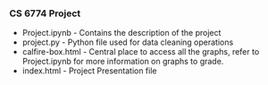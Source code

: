 ### CS 6774 Project

* Project.ipynb - Contains the description of the project
* project.py - Python file used for data cleaning operations
* calfire-box.html - Central place to access all the graphs, refer to Project.ipynb for more information on graphs to grade.
* index.html - Project Presentation file

